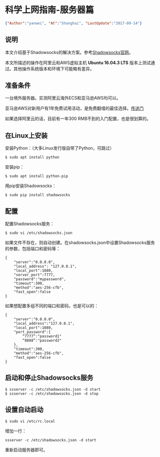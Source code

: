 # 科学上网指南-服务器篇
```JSON
{"Author":"yanwei", "At":"Shanghai", "LastUpdate":"2017-09-14"}
```

## 说明
本文介绍基于Shadowsocks的解决方案。参考[Shadowsocks官网](https://shadowsocks.org/en/download/servers.html)。

本文所描述的操作在阿里云和AWS虚拟主机 **Ubuntu 16.04.3 LTS** 版本上测试通过。其他操作系统版本和环境下可能略有差异。

## 准备条件
一台境外服务器。实测阿里云海外ECS和亚马逊AWS均可以。

亚马逊AWS对新用户有1年免费试用活动，是免费翻墙的最佳选择。[传送门](https://aws.amazon.com/cn/free/)

如果选择阿里云的话，目前有一年300 RMB不到的入门配置，也是很划算的。

## 在Linux上安装
安装Python：（大多Linux发行版自带了Python，可跳过）

```
$ sudo apt install python
```

安装pip：

```
$ sudo apt install python-pip
```

用pip安装Shadowsocks：

```
$ sudo pip install shadowsocks
```

## 配置
配置Shadowsocks服务：

```
$ sudo vi /etc/shadowsocks.json
```

如果文件不存在，则自动创建。在shadowsocks.json中设置Shadowsocks服务的参数，包括端口和密码等：

```
{
	"server":"0.0.0.0",
	"local_address": "127.0.0.1",
	"local_port":1080,
	"server_port":7777,
	"password":"mypassword",
	"timeout":300,
	"method":"aes-256-cfb",
	"fast_open":false
}
```

如果想配置多组不同的端口和密码，也是可以的：

```
{
	"server":"0.0.0.0",
	"local_address":"127.0.0.1",
	"local_port":1080,
	"port_password":{
		“7777”:"password1"
		“8888”:"password2"
	},
   	"timeout":300,
   	"method":"aes-256-cfb",
	"fast_open":false
}
```

## 启动和停止Shadowsocks服务
```
$ ssserver -c /etc/shadowsocks.json -d start
$ ssserver -c /etc/shadowsocks.json -d stop
```

## 设置自动启动
```
$ sudo vi /etc/rc.local
```

增加一行：

```
ssserver -c /etc/shadowsocks.json -d start
```

重新启动服务器即可。
